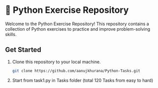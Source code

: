 #  🐍 Python Exercise Repository

Welcome to the Python Exercise Repository! This repository contains a collection of Python exercises to practice and improve problem-solving skills.

## Get Started

1. Clone this repository to your local machine.
   ```bash
   git clone https://github.com/aanujkhurana/Python-Tasks.git

2. Start from task1.py in Tasks folder (total 120 Tasks from easy to hard)

